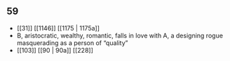 ## 59
- [[31]] [[1146]] [[1175 | 1175a]] 
- B, aristocratic, wealthy, romantic, falls in love with A, a designing rogue masquerading as a person of “quality”
- [[103]] [[90 | 90a]] [[228]] 

